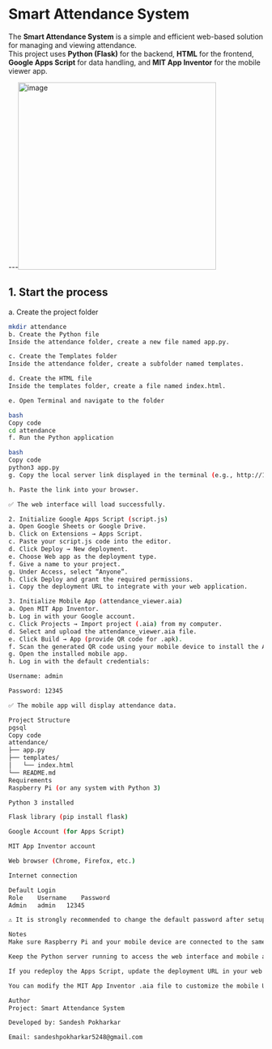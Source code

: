 # Smart Attendance System

The **Smart Attendance System** is a simple and efficient web-based solution for managing and viewing attendance.  
This project uses **Python (Flask)** for the backend, **HTML** for the frontend, **Google Apps Script** for data handling, and **MIT App Inventor** for the mobile viewer app.

---<img width="391" height="370" alt="image" src="https://github.com/user-attachments/assets/fc638d94-c5d6-46ee-b935-720a8a506d20" />


## 1. Start the process

a. Create the project folder  
```bash
mkdir attendance
b. Create the Python file
Inside the attendance folder, create a new file named app.py.

c. Create the Templates folder
Inside the attendance folder, create a subfolder named templates.

d. Create the HTML file
Inside the templates folder, create a file named index.html.

e. Open Terminal and navigate to the folder

bash
Copy code
cd attendance
f. Run the Python application

bash
Copy code
python3 app.py
g. Copy the local server link displayed in the terminal (e.g., http://127.0.0.1:5000 or http://<raspberrypi_ip>:5000).

h. Paste the link into your browser.

✅ The web interface will load successfully.

2. Initialize Google Apps Script (script.js)
a. Open Google Sheets or Google Drive.
b. Click on Extensions → Apps Script.
c. Paste your script.js code into the editor.
d. Click Deploy → New deployment.
e. Choose Web app as the deployment type.
f. Give a name to your project.
g. Under Access, select “Anyone”.
h. Click Deploy and grant the required permissions.
i. Copy the deployment URL to integrate with your web application.

3. Initialize Mobile App (attendance_viewer.aia)
a. Open MIT App Inventor.
b. Log in with your Google account.
c. Click Projects → Import project (.aia) from my computer.
d. Select and upload the attendance_viewer.aia file.
e. Click Build → App (provide QR code for .apk).
f. Scan the generated QR code using your mobile device to install the APK.
g. Open the installed mobile app.
h. Log in with the default credentials:

Username: admin

Password: 12345

✅ The mobile app will display attendance data.

Project Structure
pgsql
Copy code
attendance/
├── app.py
├── templates/
│   └── index.html
└── README.md
Requirements
Raspberry Pi (or any system with Python 3)

Python 3 installed

Flask library (pip install flask)

Google Account (for Apps Script)

MIT App Inventor account

Web browser (Chrome, Firefox, etc.)

Internet connection

Default Login
Role	Username	Password
Admin	admin	12345

⚠️ It is strongly recommended to change the default password after setup for security.

Notes
Make sure Raspberry Pi and your mobile device are connected to the same network.

Keep the Python server running to access the web interface and mobile app.

If you redeploy the Apps Script, update the deployment URL in your web or app code.

You can modify the MIT App Inventor .aia file to customize the mobile UI.

Author
Project: Smart Attendance System

Developed by: Sandesh Pokharkar

Email: sandeshpokharkar5248@gmail.com
